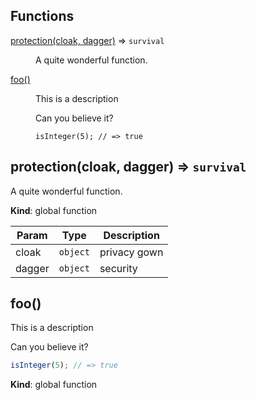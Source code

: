 ## Functions

<dl>
<dt><a href="#protection">protection(cloak, dagger)</a> ⇒ <code>survival</code></dt>
<dd><p>A quite wonderful function.</p>
</dd>
<dt><a href="#foo">foo()</a></dt>
<dd><p>This is a description</p>
<p>Can you believe it?</p>
<pre><code class="language-javascript">isInteger(5); // =&gt; true
</code></pre>
</dd>
</dl>

<a name="protection"></a>

## protection(cloak, dagger) ⇒ <code>survival</code>
A quite wonderful function.

**Kind**: global function  

| Param | Type | Description |
| --- | --- | --- |
| cloak | <code>object</code> | privacy gown |
| dagger | <code>object</code> | security |

<a name="foo"></a>

## foo()
This is a description

Can you believe it?

```js
isInteger(5); // => true
```

**Kind**: global function  
